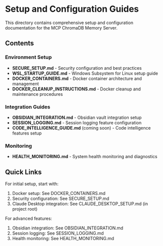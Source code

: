 # Setup and Configuration Guides

This directory contains comprehensive setup and configuration documentation for the MCP ChromaDB Memory Server.

## Contents

### Environment Setup
- **SECURE_SETUP.md** - Security configuration and best practices
- **WSL_STARTUP_GUIDE.md** - Windows Subsystem for Linux setup guide
- **DOCKER_CONTAINERS.md** - Docker container architecture and management
- **DOCKER_CLEANUP_INSTRUCTIONS.md** - Docker cleanup and maintenance procedures

### Integration Guides
- **OBSIDIAN_INTEGRATION.md** - Obsidian vault integration setup
- **SESSION_LOGGING.md** - Session logging feature configuration
- **CODE_INTELLIGENCE_GUIDE.md** (coming soon) - Code intelligence features setup

### Monitoring
- **HEALTH_MONITORING.md** - System health monitoring and diagnostics

## Quick Links

For initial setup, start with:
1. Docker setup: See DOCKER_CONTAINERS.md
2. Security configuration: See SECURE_SETUP.md
3. Claude Desktop integration: See CLAUDE_DESKTOP_SETUP.md (in project root)

For advanced features:
1. Obsidian integration: See OBSIDIAN_INTEGRATION.md
2. Session logging: See SESSION_LOGGING.md
3. Health monitoring: See HEALTH_MONITORING.md